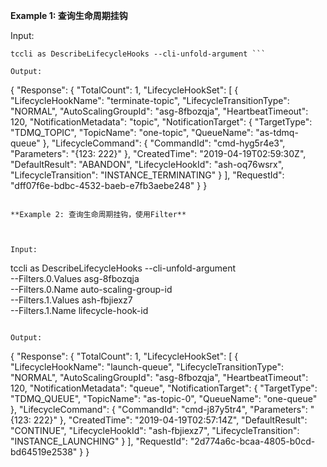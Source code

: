 **Example 1: 查询生命周期挂钩**



Input: 

```
tccli as DescribeLifecycleHooks --cli-unfold-argument ```

Output: 
```
{
    "Response": {
        "TotalCount": 1,
        "LifecycleHookSet": [
            {
                "LifecycleHookName": "terminate-topic",
                "LifecycleTransitionType": "NORMAL",
                "AutoScalingGroupId": "asg-8fbozqja",
                "HeartbeatTimeout": 120,
                "NotificationMetadata": "topic",
                "NotificationTarget": {
                    "TargetType": "TDMQ_TOPIC",
                    "TopicName": "one-topic",
                    "QueueName": "as-tdmq-queue"
                },
                "LifecycleCommand": {
                    "CommandId": "cmd-hyg5r4e3",
                    "Parameters": "{123: 222}"
                },
                "CreatedTime": "2019-04-19T02:59:30Z",
                "DefaultResult": "ABANDON",
                "LifecycleHookId": "ash-oq76wsrx",
                "LifecycleTransition": "INSTANCE_TERMINATING"
            }
        ],
        "RequestId": "dff07f6e-bdbc-4532-baeb-e7fb3aebe248"
    }
}
```

**Example 2: 查询生命周期挂钩，使用Filter**



Input: 

```
tccli as DescribeLifecycleHooks --cli-unfold-argument  \
    --Filters.0.Values asg-8fbozqja \
    --Filters.0.Name auto-scaling-group-id \
    --Filters.1.Values ash-fbjiexz7 \
    --Filters.1.Name lifecycle-hook-id
```

Output: 
```
{
    "Response": {
        "TotalCount": 1,
        "LifecycleHookSet": [
            {
                "LifecycleHookName": "launch-queue",
                "LifecycleTransitionType": "NORMAL",
                "AutoScalingGroupId": "asg-8fbozqja",
                "HeartbeatTimeout": 120,
                "NotificationMetadata": "queue",
                "NotificationTarget": {
                    "TargetType": "TDMQ_QUEUE",
                    "TopicName": "as-topic-0",
                    "QueueName": "one-queue"
                },
                "LifecycleCommand": {
                    "CommandId": "cmd-j87y5tr4",
                    "Parameters": "{123: 222}"
                },
                "CreatedTime": "2019-04-19T02:57:14Z",
                "DefaultResult": "CONTINUE",
                "LifecycleHookId": "ash-fbjiexz7",
                "LifecycleTransition": "INSTANCE_LAUNCHING"
            }
        ],
        "RequestId": "2d774a6c-bcaa-4805-b0cd-bd64519e2538"
    }
}
```

